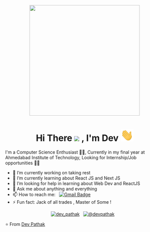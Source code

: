<p align="Center" ><img src="https://assets-global.website-files.com/5f4bb8e34bc82700bda2f385/603ec500edb451589534eeb0_81YmKOYspf0R4L_mtVjwghgdnMznvWbvXNA3X4WjNrydSA3_UFdZtt_I5PRc7iYWrgTQRZlgrHjqMimDv0Nugx_pAUQyywbMwKYq_OOM-TkS36qqGNiaWSVRR5JKYyVrOqNIBubP.jpeg" height="350px" width ="350px"></p>


<h1 align="Center">  Hi There <img src="https://media.giphy.com/media/WUlplcMpOCEmTGBtBW/giphy.gif" width="40px"> , I'm Dev <img src="https://raw.githubusercontent.com/ABSphreak/ABSphreak/master/gifs/Hi.gif" width="40px" /> </h1>

I'm a Computer Science Enthusiast  👨‍💻, Currently in my final year  at Ahmedabad Institute of Technology, Looking for Internship/Job opportunities 👨‍🎓

- 🔭 I’m currently working on taking rest  
- 🌱 I’m currently learning about React JS and Next JS
- 🤔 I’m looking for help in learning about Web Dev and ReactJS
- 💬 Ask me about anything and everything 
- 📫 How to reach me: &nbsp;&nbsp;[![Gmail Badge](https://img.shields.io/badge/-Gmail-c14438?style=flat-square&logo=Gmail&logoColor=white&link=mailto:devpathak121202@gmail.com)](mailto:devpathak121202@gmail.com)
- ⚡ Fun fact: Jack of all trades , Master of Some ! 



<p align="center">
<a href="https://www.linkedin.com/in/dev-pathak-0332bb22a/" target="_blank"><img align="center" src="https://cdn.jsdelivr.net/npm/simple-icons@3.1.0/icons/linkedin.svg" alt="dev_pathak" height="25" width="25" /></a>&nbsp;&nbsp;
<a href="https://devpathak-portfolioo.netlify.app" target="_blank"><img align="center" src="https://cdn.jsdelivr.net/npm/simple-icons@3.0.1/icons/dev-dot-to.svg" alt="@devpathak" height="25" width="25" /></a> &nbsp;&nbsp;
</p>


⭐️ From [Dev Pathak](https://github.com/ToxicEyes)


